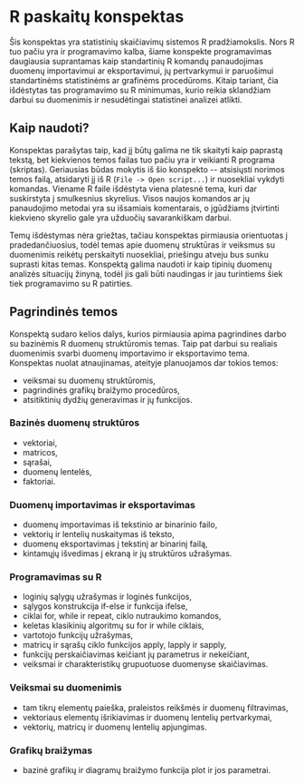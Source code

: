 ﻿# R paskaitų konspektas #

Šis konspektas yra statistinių skaičiavimų sistemos R pradžiamokslis. Nors R tuo pačiu yra ir programavimo kalba, šiame konspekte programavimas daugiausia suprantamas kaip standartinių R komandų panaudojimas duomenų importavimui ar eksportavimui, jų pertvarkymui ir paruošimui standartinėms statistinėms ar grafinėms procedūroms. Kitaip tariant, čia išdėstytas tas programavimo su R minimumas, kurio reikia sklandžiam darbui su duomenimis ir nesudėtingai statistinei analizei atlikti. 

## Kaip naudoti? ##

Konspektas parašytas taip, kad jį būtų galima ne tik skaityti kaip paprastą tekstą, bet kiekvienos temos failas tuo pačiu yra ir veikianti R programa (skriptas). Geriausias būdas mokytis iš šio konspekto -- atsisiųsti norimos temos failą, atsidaryti jį iš R (`File -> Open script...`) ir nuosekliai vykdyti komandas. Viename R faile išdėstyta viena platesnė tema, kuri dar suskirstyta į smulkesnius skyrelius. Visos naujos komandos ar jų panaudojimo metodai yra su išsamiais komentarais, o įgūdžiams įtvirtinti kiekvieno skyrelio gale yra užduočių savarankiškam darbui.

Temų išdėstymas nėra griežtas, tačiau konspektas pirmiausia orientuotas į pradedančiuosius, todėl temas apie duomenų struktūras ir veiksmus su duomenimis reikėtų perskaityti nuosekliai, priešingu atveju bus sunku suprasti kitas temas. Konspektą galima naudoti ir kaip tipinių duomenų analizės situacijų žinyną, todėl jis gali būti naudingas ir jau turintiems šiek tiek programavimo su R patirties.


## Pagrindinės temos ##

Konspektą sudaro kelios dalys, kurios pirmiausia apima pagrindines darbo su bazinėmis R duomenų struktūromis temas. Taip pat darbui su realiais duomenimis svarbi duomenų importavimo ir eksportavimo tema. Konspektas nuolat atnaujinamas, ateityje planuojamos dar tokios temos: 

  - veiksmai su duomenų struktūromis,
  - pagrindinės grafikų braižymo procedūros,
  - atsitiktinių dydžių generavimas ir jų funkcijos.

### Bazinės duomenų struktūros ###

  - vektoriai,
  - matricos,
  - sąrašai,
  - duomenų lentelės,
  - faktoriai.

### Duomenų importavimas ir eksportavimas ###

  - duomenų importavimas iš tekstinio ar binarinio failo,
  - vektorių ir lentelių nuskaitymas iš teksto,
  - duomenų eksportavimas į tekstinį ar binarinį failą,
  - kintamųjų išvedimas į ekraną ir jų struktūros užrašymas.

### Programavimas su R ###

  - loginių sąlygų užrašymas ir loginės funkcijos,
  - sąlygos konstrukcija if-else ir funkcija ifelse,
  - ciklai for, while ir repeat, ciklo nutraukimo komandos,
  - keletas klasikinių algoritmų su for ir while ciklais,
  - vartotojo funkcijų užrašymas,
  - matricų ir sąrašų ciklo funkcijos apply, lapply ir sapply,
  - funkcijų perskaičiavimas keičiant jų parametrus ir nekeičiant,
  - veiksmai ir charakteristikų grupuotuose duomenyse skaičiavimas.

### Veiksmai su duomenimis ###

  - tam tikrų elementų paieška, praleistos reikšmės ir duomenų filtravimas,
  - vektoriaus elementų išrikiavimas ir duomenų lentelių pertvarkymai,
  - vektorių, matricų ir duomenų lentelių apjungimas.

### Grafikų braižymas ###

  - bazinė grafikų ir diagramų braižymo funkcija plot ir jos parametrai.